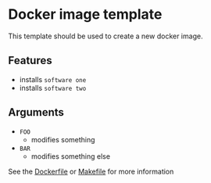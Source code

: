 # Docker image template

<!-- SHORT DESCRIPTION OF YOUR DOCKER IMAGE -->
This template should be used to create a new docker image.

## Features
<!-- PLEASE LIST THE FEATURES OF YOUR IMAGE FOR A QUICK REFERENCE -->
- installs `software one`
- installs `software two`

## Arguments
<!-- PLEASE LIST THE BUILD ARGUMENTS OF YOUR IMAGE FOR A QUICK REFERENCE -->
- `FOO`
  - modifies something
- `BAR`
  - modifies something else

<!-- DO NOT FORGET TO MODIFY DOCKERFILE & MAKEFILE! -->
See the [Dockerfile](./Dockerfile) or [Makefile](./Makefile) for more information